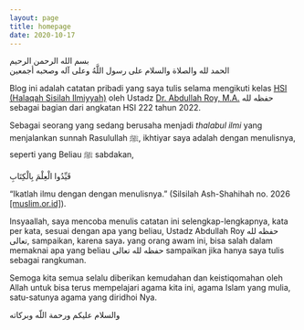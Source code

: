 ```yaml
---
layout: page
title: homepage
date: 2020-10-17
---
```


<div class="dalil">
  بسم الله الرحمن الرحيم  
  <br>
  الحمد لله والصلاة والسلام على رسول اللَّهُ وعلى آله وصحبه أجمعين
</div>

Blog ini adalah catatan pribadi yang saya tulis selama mengikuti kelas [HSI (Halaqah Sisilah Ilmiyyah)](https://edu.hsi.id) oleh Ustadz [Dr. Abdullah Roy, M.A.](https://abdullahroy.com) حفظه لله sebagai bagian dari angkatan HSI 222 tahun 2022.

Sebagai seorang yang sedang berusaha menjadi *thalabul ilmi* yang menjalankan sunnah Rasulullah ﷺ, ikhtiyar saya adalah dengan menulisnya, seperti yang Beliau ﷺ sabdakan,
<div class="dalil">
  قَيِّدُوا الْعِلْمَ بِالْكِتَابِ
  <p>
  “Ikatlah ilmu dengan dengan menulisnya.” (Silsilah Ash-Shahihah no. 2026 <a href='https://muslim.or.id/27761-catatlah-ilmu-ketika-di-majelis-ilmu.html'>[muslim.or.id]</a>).
  </p>
</div>

<!-- Alhamdulillah, segala puji bagi Allah yang atas ijin Nya kita bisa dengan mudah mencatat dan mengulang-ulang materi yang sudah diberikan melalui berbagai teknologi yang kita rasakan saat ini.  -->

Insyaallah, saya mencoba menulis catatan ini selengkap-lengkapnya, kata per kata, sesuai dengan apa yang beliau, Ustadz Abdullah Roy حفظه لله تعالى, sampaikan, karena saya، yang orang awam ini, bisa salah dalam memaknai apa yang beliau حفظه لله تعالى sampaikan jika hanya saya tulis sebagai rangkuman.

<!-- Mohon maaf sekiranya ada tulisan yang tidak sesuai dengan apa yang beliau, Ustadz Abdullah Roy حفظه لله تعالى, sampaikan dalam audio (yang juga saya lampiran disetiap postnya), yang itu adalah murni kesalahan saya dalam menulisnya. -->

Semoga kita semua selalu diberikan kemudahan dan keistiqomahan oleh Allah untuk bisa terus mempelajari agama kita ini, agama Islam yang mulia, satu-satunya agama yang diridhoi Nya.

<div class="dalil">
  والسلام عليكم ورحمة اللّه وبركاته
</div>
